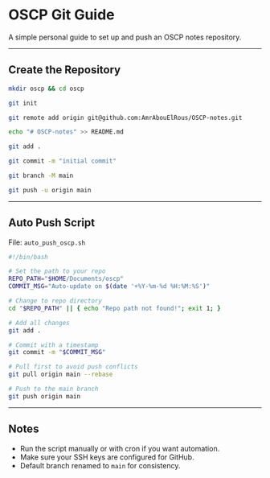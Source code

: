 # OSCP Git Guide

A simple personal guide to set up and push an OSCP notes repository.

---

## Create the Repository

```bash
mkdir oscp && cd oscp

git init

git remote add origin git@github.com:AmrAbouElRous/OSCP-notes.git

echo "# OSCP-notes" >> README.md

git add .

git commit -m "initial commit"

git branch -M main

git push -u origin main
```

---

## Auto Push Script

File: `auto_push_oscp.sh`

```bash
#!/bin/bash

# Set the path to your repo
REPO_PATH="$HOME/Documents/oscp"
COMMIT_MSG="Auto-update on $(date '+%Y-%m-%d %H:%M:%S')"

# Change to repo directory
cd "$REPO_PATH" || { echo "Repo path not found!"; exit 1; }

# Add all changes
git add .

# Commit with a timestamp
git commit -m "$COMMIT_MSG"

# Pull first to avoid push conflicts
git pull origin main --rebase

# Push to the main branch
git push origin main
```

---

## Notes

* Run the script manually or with cron if you want automation.
* Make sure your SSH keys are configured for GitHub.
* Default branch renamed to `main` for consistency.
